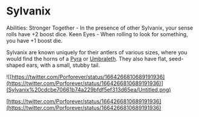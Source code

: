 # Sylvanix

Abilities: Stronger Together - In the presence of other Sylvanix, your sense rolls have +2 boost dice.
Keen Eyes - When rolling to look for something, you have +1 boost die.

Sylvanix are known uniquely for their antlers of various sizes, where you would find the horns of a [Pyra](Pyra%20b6f6d8dd544a49fb8facfbf8b19b3263.md) or [Umbraleth](Umbraleth%204a154f46f9ba40ef8dfaf1fe562bb19d.md). They also have flat, seed-shaped ears, with a small, stubby tail.

![[https://twitter.com/Porforever/status/1664266810689191936](https://twitter.com/Porforever/status/1664266810689191936)](Sylvanix%20cdcbe70661b74a229bfdf5ef313d65ea/Untitled.png)

[https://twitter.com/Porforever/status/1664266810689191936](https://twitter.com/Porforever/status/1664266810689191936)
